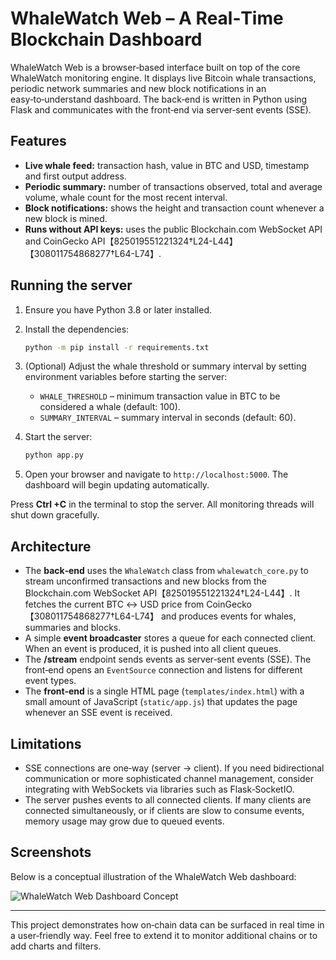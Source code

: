 # WhaleWatch Web – A Real‑Time Blockchain Dashboard

WhaleWatch Web is a browser‑based interface built on top of the core
WhaleWatch monitoring engine.  It displays live Bitcoin whale
transactions, periodic network summaries and new block notifications in
an easy‑to‑understand dashboard.  The back‑end is written in Python
using Flask and communicates with the front‑end via server‑sent events
(SSE).

## Features

* **Live whale feed:** transaction hash, value in BTC and USD, timestamp and first output address.
* **Periodic summary:** number of transactions observed, total and average volume, whale count for the most recent interval.
* **Block notifications:** shows the height and transaction count whenever a new block is mined.
* **Runs without API keys:** uses the public Blockchain.com WebSocket API and CoinGecko API【825019551221324†L24-L44】【308011754868277†L64-L74】.

## Running the server

1. Ensure you have Python 3.8 or later installed.
2. Install the dependencies:

   ```bash
   python -m pip install -r requirements.txt
   ```

3. (Optional) Adjust the whale threshold or summary interval by setting environment variables before starting the server:

   * `WHALE_THRESHOLD` – minimum transaction value in BTC to be considered a whale (default: 100).
   * `SUMMARY_INTERVAL` – summary interval in seconds (default: 60).

4. Start the server:

   ```bash
   python app.py
   ```

5. Open your browser and navigate to `http://localhost:5000`.  The dashboard will begin updating automatically.

Press **Ctrl +C** in the terminal to stop the server.  All monitoring threads will shut down gracefully.

## Architecture

* The **back‑end** uses the `WhaleWatch` class from `whalewatch_core.py` to stream
  unconfirmed transactions and new blocks from the Blockchain.com WebSocket API【825019551221324†L24-L44】.  It fetches the current BTC ↔︎ USD price from CoinGecko【308011754868277†L64-L74】 and produces events for whales, summaries and blocks.
* A simple **event broadcaster** stores a queue for each connected client.  When an event is produced, it is pushed into all client queues.
* The **/stream** endpoint sends events as server‑sent events (SSE).  The front‑end opens an `EventSource` connection and listens for different event types.
* The **front‑end** is a single HTML page (`templates/index.html`) with a small amount of JavaScript (`static/app.js`) that updates the page whenever an SSE event is received.

## Limitations

* SSE connections are one‑way (server → client).  If you need bidirectional communication or more sophisticated channel management, consider integrating with WebSockets via libraries such as Flask‑SocketIO.
* The server pushes events to all connected clients.  If many clients are connected simultaneously, or if clients are slow to consume events, memory usage may grow due to queued events.

## Screenshots

Below is a conceptual illustration of the WhaleWatch Web dashboard:

![WhaleWatch Web Dashboard Concept]({{file:file-8Dxghq9vuUDeniGyrZgkDn}})

---

This project demonstrates how on‑chain data can be surfaced in real time in a user‑friendly way.  Feel free to extend it to monitor additional chains or to add charts and filters.